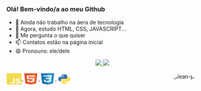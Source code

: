 ### Olá! Bem-vindo/a ao meu Github

- 🔭 Ainda não trabalho na áera de tecnologia
- 🌱 Agora, estudo HTML, CSS, JAVASCRIPT...
- 💬 Me pergunta o que quiser
- 📫 Contatos estão na página inicial
- 😄 Pronouns: ele/dele

<div align="center">
  <a href="https://github.com/JeanKenold">
  <img height="180em" src="https://github-readme-stats.vercel.app/api?username=JeanKenold&show_icons=true&theme=dracula&include_all_commits=true&count_private=true"/>
  <img height="180em" src="https://github-readme-stats.vercel.app/api/top-langs/?username=JeanKenold&layout=compact&langs_count=7&theme=dracula"/>
</div>
<div style="display: inline_block"><br>
<img align="center" alt="Jean-Js" height="30" width="40" src="https://raw.githubusercontent.com/devicons/devicon/master/icons/javascript/javascript-plain.svg">
  <!-- <img align="center" alt="Jean-Ts" height="30" width="40" src="https://raw.githubusercontent.com/devicons/devicon/master/icons/typescript/typescript-        plain.svg">
  <img align="center" alt="Jean-React" height="30" width="40" src="https://raw.githubusercontent.com/devicons/devicon/master/icons/react/react-                original.svg">
  <img align="center" alt="Jean-Csharp" height="30" width="40" src="https://raw.githubusercontent.com/devicons/devicon/master/icons/csharp/csharp-            original.svg"> -->
<img align="center" alt="Jean-HTML" height="30" width="40" src="https://raw.githubusercontent.com/devicons/devicon/master/icons/html5/html5-original.svg">
<img align="center" alt="Jean-CSS" height="30" width="40" src="https://raw.githubusercontent.com/devicons/devicon/master/icons/css3/css3-original.svg">
<img align="center" alt="Jean-Python" height="30" width="40" src="https://raw.githubusercontent.com/devicons/devicon/master/icons/python/python-original.svg">
<img align="right" alt="Jean-pic" height="150" style="border-radius:50px;" src="https://twitter.com/JEANKDDORCE1/status/1543913179457126402/photo/1?width=676&height=676">
</div>
